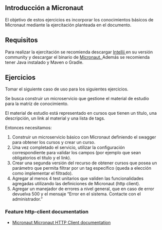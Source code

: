 ## Introducción a Micronaut

El objetivo de estos ejercicios es incorporar los conocimientos básicos de Micronaut mediante la ejercitación planteada en el documento.

## Requisitos

Para realizar la ejercitación se recomienda descargar
[Intellij ](https://www.jetbrains.com/idea/download/#section=windows)en su versión community y descargar el binario de [Micronaut. ](https://micronaut.io/download.html)Además se recomienda tener Java instalado y Maven o Gradle.

## Ejercicios

Tomar el siguiente caso de uso para los siguientes ejercicios.

Se busca construir un microservicio que gestione el material de estudio para la matriz de conocimiento.

El material de estudio está representado en cursos que tienen un título, una descripción, un link al material y una lista de tags.

Entonces necesitamos:

1. Construir un microservicio básico con Micronaut definiendo el swagger para obtener los cursos y crear un curso.
2. Una vez completado el servicio, utilizar la configuración correspondiente para validar los campos (por ejemplo que sean obligatorios el título y el link).
3. Crear una segunda versión del recurso de obtener cursos que posea un parámetro que permita filtrar por un tag específico (queda a elección como implementar el filtrado).
4. Agregar al menos 4 test unitarios que validen las funcionalidades agregadas utilizando las definiciones de Micronaut (http client).
5. Agregar un manejador de errores a nivel general, que en caso de error devuelva 500 y el mensaje “Error en el sistema. Contacte con el administrador.”

### Feature http-client documentation

- [Micronaut Micronaut HTTP Client documentation](https://docs.micronaut.io/latest/guide/index.html#httpClient)
